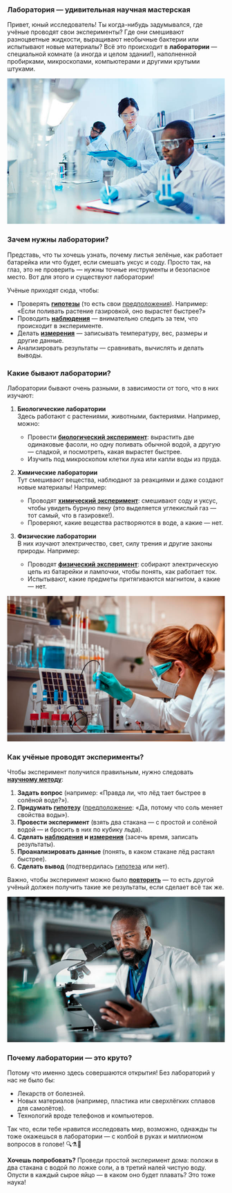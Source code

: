 ### **Лаборатория — удивительная научная мастерская**  

Привет, юный исследователь! Ты когда-нибудь задумывался, где учёные проводят свои эксперименты? Где они смешивают разноцветные жидкости, выращивают необычные бактерии или испытывают новые материалы? Всё это происходит в **лаборатории** — специальной комнате (а иногда и целом здании!), наполненной пробирками, микроскопами, компьютерами и другими крутыми штуками.  

![Лаборатория](images/lab.png)

### **Зачем нужны лаборатории?**  
Представь, что ты хочешь узнать, почему листья зелёные, как работает батарейка или что будет, если смешать уксус и соду. Просто так, на глаз, это не проверить — нужны точные инструменты и безопасное место. Вот для этого и существуют лаборатории!  

Учёные приходят сюда, чтобы:  
- Проверять **[гипотезы](../scientific-method/hypotesis.md)** (то есть свои [предположения](../scientific-method/hypotesis.md)). Например: «Если поливать растение газировкой, оно вырастет быстрее?»  
- Проводить **[наблюдения](../scientific-method/watching.md)** — внимательно следить за тем, что происходит в эксперименте.  
- Делать **[измерения](../data-collection-and-analysis/measurement.md)** — записывать температуру, вес, размеры и другие данные.  
- Анализировать результаты — сравнивать, вычислять и делать выводы.  

### **Какие бывают лаборатории?**  
Лаборатории бывают очень разными, в зависимости от того, что в них изучают:  

1. **Биологические лаборатории**  
   Здесь работают с растениями, животными, бактериями. Например, можно:  
   - Провести **[биологический эксперимент](../experiment-types/biological-experiment.md)**: вырастить две одинаковые фасоли, но одну поливать обычной водой, а другую — сладкой, и посмотреть, какая вырастет быстрее.  
   - Изучить под микроскопом клетки лука или капли воды из пруда.  

2. **Химические лаборатории**  
   Тут смешивают вещества, наблюдают за реакциями и даже создают новые материалы! Например:  
   - Проводят **[химический эксперимент](../experiment-types/chemical-experiment.md)**: смешивают соду и уксус, чтобы увидеть бурную пену (это выделяется углекислый газ — тот самый, что в газировке!).  
   - Проверяют, какие вещества растворяются в воде, а какие — нет.  

3. **Физические лаборатории**  
   В них изучают электричество, свет, силу трения и другие законы природы. Например:  
   - Проводят **[физический эксперимент](../experiment-types/physical-experiment.md)**: собирают электрическую цепь из батарейки и лампочки, чтобы понять, как работает ток.  
   - Испытывают, какие предметы притягиваются магнитом, а какие — нет.  

![Физическая лаборатория](images/lab_phisics.png)

### **Как учёные проводят эксперименты?**  
Чтобы эксперимент получился правильным, нужно следовать **[научному методу](../scientific-method/scientific-methon.md)**:  

1. **Задать вопрос** (например: «Правда ли, что лёд тает быстрее в солёной воде?»).  
2. **Придумать [гипотезу](../scientific-method/hypotesis.md)** ([предположение](../scientific-method/hypotesis.md): «Да, потому что соль меняет свойства воды»).  
3. **Провести эксперимент** (взять два стакана — с простой и солёной водой — и бросить в них по кубику льда).  
4. **Сделать [наблюдения](../scientific-method/watching.md) и [измерения](../data-collection-and-analysis/measurement.md)** (засечь время, записать результаты).  
5. **Проанализировать данные** (понять, в каком стакане лёд растаял быстрее).  
6. **Сделать вывод** (подтвердилась [гипотеза](../scientific-method/hypotesis.md) или нет).  

Важно, чтобы эксперимент можно было **[повторить](../experimental-design/replication-and-reproducibility.md)** — то есть другой учёный должен получить такие же результаты, если сделает всё так же.  

![Эксперимент](images/lab_research.png)

### **Почему лаборатории — это круто?**  
Потому что именно здесь совершаются открытия! Без лабораторий у нас не было бы:  
- Лекарств от болезней.  
- Новых материалов (например, пластика или сверхлёгких сплавов для самолётов).  
- Технологий вроде телефонов и компьютеров.  

Так что, если тебе нравится исследовать мир, возможно, однажды ты тоже окажешься в лаборатории — с колбой в руках и миллионом вопросов в голове! 🔍⚗️🧪  

**Хочешь попробовать?** Проведи простой эксперимент дома: положи в два стакана с водой по ложке соли, а в третий налей чистую воду. Опусти в каждый сырое яйцо — в каком оно будет плавать? Это тоже наука!
